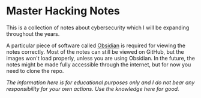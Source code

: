# Master Hacking Notes
This is a collection of notes about cybersecurity which I will be expanding throughout the years.

A particular piece of software called [Obsidian](https://obsidian.md) is required for viewing the notes correctly. Most of the notes can still be viewed on GitHub, but the images won't load properly, unless you are using Obsidian. In the future, the notes might be made fully accessible through the internet, but for now you need to clone the repo.

*The information here is for educational purposes only and I do not bear any responsibility for your own actions. Use the knowledge here for good.*